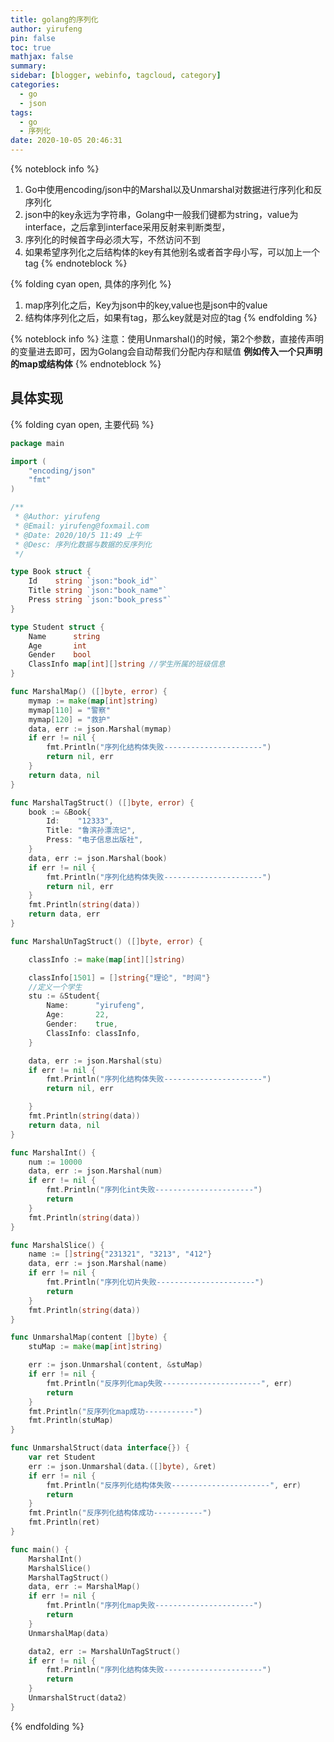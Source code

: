 ```yaml
---
title: golang的序列化
author: yirufeng
pin: false
toc: true
mathjax: false
summary: 
sidebar: [blogger, webinfo, tagcloud, category]
categories:
  - go
  - json
tags:
  - go
  - 序列化
date: 2020-10-05 20:46:31
---
```


{% noteblock info %}
1. Go中使用encoding/json中的Marshal以及Unmarshal对数据进行序列化和反序列化
2. json中的key永远为字符串，Golang中一般我们键都为string，value为interface，之后拿到interface采用反射来判断类型，
3. 序列化的时候首字母必须大写，不然访问不到
4. 如果希望序列化之后结构体的key有其他别名或者首字母小写，可以加上一个tag
{% endnoteblock %}

{% folding cyan open,  具体的序列化 %}
1. map序列化之后，Key为json中的key,value也是json中的value
2. 结构体序列化之后，如果有tag，那么key就是对应的tag
{% endfolding %}

{% noteblock info %}
注意：使用Unmarshal()的时候，第2个参数，直接传声明的变量进去即可，因为Golang会自动帮我们分配内存和赋值
**例如传入一个只声明的map或结构体**
{% endnoteblock %}

<!-- more -->

## 具体实现

{% folding cyan open,  主要代码 %}
```go
package main

import (
	"encoding/json"
	"fmt"
)

/**
 * @Author: yirufeng
 * @Email: yirufeng@foxmail.com
 * @Date: 2020/10/5 11:49 上午
 * @Desc: 序列化数据与数据的反序列化
 */

type Book struct {
	Id    string `json:"book_id"`
	Title string `json:"book_name"`
	Press string `json:"book_press"`
}

type Student struct {
	Name      string
	Age       int
	Gender    bool
	ClassInfo map[int][]string //学生所属的班级信息
}

func MarshalMap() ([]byte, error) {
	mymap := make(map[int]string)
	mymap[110] = "警察"
	mymap[120] = "救护"
	data, err := json.Marshal(mymap)
	if err != nil {
		fmt.Println("序列化结构体失败----------------------")
		return nil, err
	}
	return data, nil
}

func MarshalTagStruct() ([]byte, error) {
	book := &Book{
		Id:    "12333",
		Title: "鲁滨孙漂流记",
		Press: "电子信息出版社",
	}
	data, err := json.Marshal(book)
	if err != nil {
		fmt.Println("序列化结构体失败----------------------")
		return nil, err
	}
	fmt.Println(string(data))
	return data, err
}

func MarshalUnTagStruct() ([]byte, error) {

	classInfo := make(map[int][]string)

	classInfo[1501] = []string{"理论", "时间"}
	//定义一个学生
	stu := &Student{
		Name:      "yirufeng",
		Age:       22,
		Gender:    true,
		ClassInfo: classInfo,
	}

	data, err := json.Marshal(stu)
	if err != nil {
		fmt.Println("序列化结构体失败----------------------")
		return nil, err

	}
	fmt.Println(string(data))
	return data, nil
}

func MarshalInt() {
	num := 10000
	data, err := json.Marshal(num)
	if err != nil {
		fmt.Println("序列化int失败----------------------")
		return
	}
	fmt.Println(string(data))
}

func MarshalSlice() {
	name := []string{"231321", "3213", "412"}
	data, err := json.Marshal(name)
	if err != nil {
		fmt.Println("序列化切片失败----------------------")
		return
	}
	fmt.Println(string(data))
}

func UnmarshalMap(content []byte) {
	stuMap := make(map[int]string)

	err := json.Unmarshal(content, &stuMap)
	if err != nil {
		fmt.Println("反序列化map失败----------------------", err)
		return
	}
	fmt.Println("反序列化map成功-----------")
	fmt.Println(stuMap)
}

func UnmarshalStruct(data interface{}) {
	var ret Student
	err := json.Unmarshal(data.([]byte), &ret)
	if err != nil {
		fmt.Println("反序列化结构体失败----------------------", err)
		return
	}
	fmt.Println("反序列化结构体成功-----------")
	fmt.Println(ret)
}

func main() {
	MarshalInt()
	MarshalSlice()
	MarshalTagStruct()
	data, err := MarshalMap()
	if err != nil {
		fmt.Println("序列化map失败----------------------")
		return
	}
	UnmarshalMap(data)

	data2, err := MarshalUnTagStruct()
	if err != nil {
		fmt.Println("序列化结构体失败----------------------")
		return
	}
	UnmarshalStruct(data2)
}

```
{% endfolding %}
